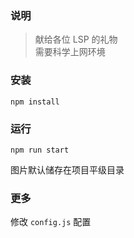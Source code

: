 ### 说明

> 献给各位 LSP 的礼物  
  需要科学上网环境

### 安装

```npm install```

### 运行

```npm run start```

图片默认储存在项目平级目录

### 更多

修改 `config.js` 配置
